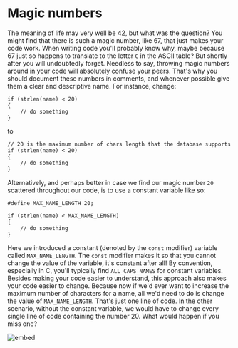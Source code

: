# Magic numbers

The meaning of life may very well be [42](https://www.youtube.com/watch?v=aboZctrHfK8), but what was the question? You might find that there is such a magic number, like 67, that just makes your code work. When writing code you'll probably know why, maybe because 67 just so happens to translate to the letter `C` in the ASCII table? But shortly after you will undoubtedly forget. Needless to say, throwing magic numbers around in your code will absolutely confuse your peers. That's why you should document these numbers in comments, and whenever possible give them a clear and descriptive name. For instance, change:

    if (strlen(name) < 20)
    {
        // do something
    }

to

    // 20 is the maximum number of chars length that the database supports
    if (strlen(name) < 20)
    {
        // do something
    }

Alternatively, and perhaps better in case we find our magic number `20` scattered throughout our code, is to use a constant variable like so:

    #define MAX_NAME_LENGTH 20;

    if (strlen(name) < MAX_NAME_LENGTH)
    {
        // do something
    }

Here we introduced a constant (denoted by the `const` modifier) variable called `MAX_NAME_LENGTH`. The `const` modifier makes it so that you cannot change the value of the variable, it's constant after all! By convention, especially in C, you'll typically find `ALL_CAPS_NAMES` for constant variables. Besides making your code easier to understand, this approach also makes your code easier to change. Because now if we'd ever want to increase the maximum number of characters for a name, all we'd need to do is change the value of `MAX_NAME_LENGTH`. That's just one line of code. In the other scenario, without the constant variable, we would have to change every single line of code containing the number 20. What would happen if you miss one?

![embed](https://www.youtube.com/embed/vK_naJkrtjc?rel=0)
